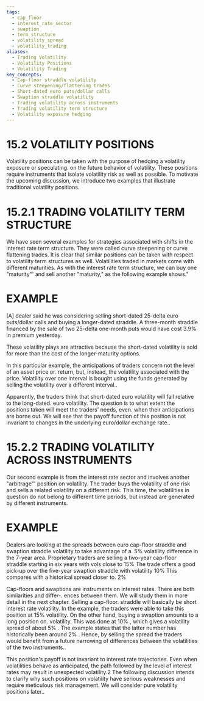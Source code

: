 ```yaml
---
tags:
  - cap_floor
  - interest_rate_sector
  - swaption
  - term_structure
  - volatility_spread
  - volatility_trading
aliases:
  - Trading Volatility
  - Volatility Positions
  - Volatility Trading
key_concepts:
  - Cap-floor straddle volatility
  - Curve steepening/flattening trades
  - Short-dated euro puts/dollar calls
  - Swaption straddle volatility
  - Trading volatility across instruments
  - Trading volatility term structure
  - Volatility exposure hedging
---
```


# 15.2 VOLATILITY POSITIONS  

Volatility positions can be taken with the purpose of hedging a volatility exposure or speculating. on the future behavior of volatility. These positions require instruments that isolate volatility risk as well as possible. To motivate the upcoming discussion, we introduce two examples that illustrate traditional volatility positions.  

# 15.2.1 TRADING VOLATILITY TERM STRUCTURE  

We have seen several examples for strategies associated with shifts in the interest rate term structure. They were called curve steepening or curve flattening trades. It is clear that similar positions can be taken with respect to volatility term structures as well. Volatilities traded in markets come with different maturities. As with the interest rate term structure, we can buy one "maturity"' and sell another "maturity," as the following example shows."  

# EXAMPLE  

[A] dealer said he was considering selling short-dated 25-delta euro puts/dollar calls and buying a longer-dated straddle. A three-month straddle financed by the sale of two 25-delta one-month puts would have cost $3.9\%$ in premium yesterday.  

These volatility plays are attractive because the short-dated volatility is sold for more than the cost of the longer-maturity options.  

In this particular example, the anticipations of traders concern not the level of an asset price or. return, but, instead, the volatility associated with the price. Volatility over one interval is bought using the funds generated by selling the volatility over a different interval..  

Apparently, the traders think that short-dated euro volatility will fall relative to the long-dated. euro volatility. The question is to what extent the positions taken will meet the traders' needs, even. when their anticipations are borne out. We will see that the payoff function of this position is not invariant to changes in the underlying euro/dollar exchange rate..  

# 15.2.2 TRADING VOLATILITY ACROSS INSTRUMENTS  

Our second example is from the interest rate sector and involves another "arbitrage"' position on volatility. The trader buys the volatility of one risk and sells a related volatility on a different risk. This time, the volatilities in question do not belong to different time periods, but instead are generated by different instruments.  

# EXAMPLE  

Dealers are looking at the spreads between euro cap-floor straddle and swaption straddle volatility to take advantage of a. $5\%$ volatility difference in the 7-year area. Proprietary traders are selling a two-year cap-floor straddle starting in six years with vols close to $15\%$ The trade offers a good pick-up over the five-year swaption straddle with volatility $10\%$ This compares with a historical spread closer to. $2\%$  

Cap-floors and swaptions are instruments on interest rates. There are both similarities and differ-. ences between them. We will study them in more detail in the next chapter. Selling a cap-floor. straddle will basically be short interest rate volatility. In the example, the traders were able to take this position at $15\%$ volatility. On the other hand, buying a swaption amounts to a long position on. volatility. This was done at $10\%$ , which gives a volatility spread of about $5\%$ . The example states that the latter number has historically been around $2\%$ . Hence, by selling the spread the traders would benefit from a future narrowing of differences between the volatilities of the two instruments..  

This position's payoff is not invariant to interest rate trajectories. Even when volatilities behave as anticipated, the path followed by the level of interest rates may result in unexpected volatility.2 The following discussion intends to clarify why such positions on volatility have serious weaknesses and require meticulous risk management. We will consider pure volatility positions later..  
